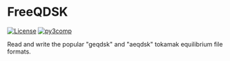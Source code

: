 FreeQDSK
========

[![License](https://img.shields.io/badge/license-MIT-blue.svg)](https://img.shields.io/badge/license-MIT-blue.svg)
[![py3comp](https://img.shields.io/badge/py3-compatible-brightgreen.svg)](https://img.shields.io/badge/py3-compatible-brightgreen.svg)

Read and write the popular "geqdsk" and "aeqdsk" tokamak equilibrium
file formats.
